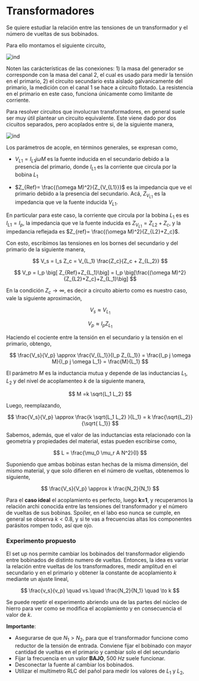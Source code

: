 # Transformadores


Se quiere estudiar la relación entre las tensiones de un transformador y el número de vueltas de sus bobinados.

Para ello montamos el siguiente circuito,

<!-- ![ind](./images/ind1.jpg) -->

![ind](https://drive.google.com/uc?export=download&id=145HiU2vCklTikDXXc9An5i923aeif-1D)

Noten las carácterísticas de las conexiones: 1) la masa del generador se corresponde con la masa del canal 2, el cual es usado para medir la tensión en el primario, 2) el circuito secundario esta aislado galvanicamente del primario, la medición con el canal 1 se hace a circuito flotado. La resistencia en el primario en este caso, funciona únicamente como limitante de corriente.

Para resolver circuitos que involucran transformadores, en general suele ser muy útil plantear un circuito equivalente. Este viene dado por dos cicuitos separados, pero acoplados entre si, de la siguiente manera,

 
<!-- ![ind2](./images/ind1_equiv.jpg) -->

![ind](https://drive.google.com/uc?export=download&id=14d5SzNqT7-VaxJN4LuIrqYQiWnzRbVHg)


Los parámetros de acople, en términos generales, se expresan como,

- $V_{L1} = I_{L1} j \omega M$ es la fuente inducida en el secundario debido a la presencia del primario, donde $I_{L1}$ es la corriente que circula por la bobina $L_1$

- $Z_{Ref}= \frac{(\omega M)^2}{Z_{V_{L1}}}$ es la impedancia que ve el primario debido a la presencia del secundario. Acá, $Z_{V_{L1}}$ es la impedancia que ve la fuente inducida $V_{L1}$. 

En particular para este caso, la corriente que circula por la bobina $L_1$ es es $I_{L1}=I_p$, la impedancia que ve la fuente inducida es $Z_{V_{L1}} = Z_{L2}+Z_c$, y la impedancia reflejada es $Z_{ref}= \frac{(\omega M)^2}{Z_{L2}+Z_c}$.


Con esto, escribimos las tensiones en los bornes del secundario y del primario de la siguiente manera,

$$
V_s = I_s Z_c = V_{L_1} \frac{Z_c}{Z_c + Z_{L_2}}
$$

$$
V_p =  I_p \big[ Z_{Ref}+Z_{L_1}\big] = I_p \big[\frac{(\omega M)^2}{Z_{L2}+Z_c}+Z_{L_1}\big]
$$


En la condición $Z_c \to \infty$, es decir a circuito abierto como es nuestro caso, vale la siguiente aproximación,

$$
V_s \approx V_{L_1}
$$

$$
V_p \approx I_p Z_{L_1}
$$


Haciendo el cociente entre la tensión en el secundario y la tensión en el primario, obtengo,

$$
\frac{V_s}{V_p} \approx \frac{V_{L_1}}{I_p Z_{L_1}} = 
\frac{I_p j \omega M}{I_p j \omega L_1}
= \frac{M}{L_1}
$$

El parámetro $M$ es la inductancia mutua y depende de las inductancias $L_1$, $L_2$ y del nivel de acoplamenteo $k$ de la siguiente manera, 

$$
M =k \sqrt{L_1 L_2}
$$

Luego, reemplazando,

$$
\frac{V_s}{V_p} \approx \frac{k \sqrt{L_1 L_2} }{L_1} 
= k \frac{\sqrt{L_2}}{\sqrt{ L_1}}
$$

Sabemos, además, que el valor de las inductancias esta relacionado con la geometría y propiedades del material, estas pueden escribirse como,

$$
L = \frac{\mu_0 \mu_r A N^2}{l}
$$

Suponiendo que ambas bobinas estan hechas de la misma dimensión, del mismo material, y que solo difieren en el número de vueltas, obtenemos lo siguiente,

$$
\frac{V_s}{V_p} \approx k \frac{N_2}{N_1}
$$

Para el **caso ideal** el acoplamiento es perfecto, luego **k=1**, y recuperamos la relación archi conocida entre las tensiones del transformador y el número de vueltas de sus bobinas. Spoiler, en el labo eso nunca se cumple, en general se observa $k<0.8$, y si te vas a frecuencias altas los componentes parásitos rompen todo, así que ojo.

### Experimento propuesto

El set up nos permite cambiar los bobinados del transformador eligiendo entre bobinados de distinto numero de vueltas.
Entonces, la idea es variar la relación entre vueltas de los transformadores, medir amplitud en el secundario y en el primario y obtener la constante de acoplamiento $k$ mediante un ajuste lineal,

$$
\frac{v_s}{v_p} \quad vs.\quad \frac{N_2}{N_1} \quad \to k
$$


Se puede repetir el experimento abriendo una de las partes del núcleo de hierro para ver como se modifica el acoplamiento y en consecuencia el valor de $k$.

**Importante**:
- Asegurarse de que $N_1>N_2$, para que el transformador funcione como reductor de la tensión de entrada. Conviene fijar el bobinado con mayor cantidad de vueltas en el primario y cambiar solo el del secundario
- Fijar la frecuencia en un valor **BAJO**, $500$ $Hz$ suele funcionar.
- Desconectar la fuente al cambiar los bobinados.
- Utilizar el multímetro RLC del pañol para medir los valores de $L_1$ y $L_2$, 



